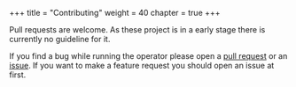 +++
title = "Contributing"
weight = 40
chapter = true
+++

Pull requests are welcome. As these project is in a early stage there is currently no guideline for it. 

If you find a bug while running the operator please open a [pull request](https://github.com/soer3n/yaho/pulls) or an [issue](https://github.com/soer3n/yaho/issues). If you want to make a feature request you should open an issue at first.

